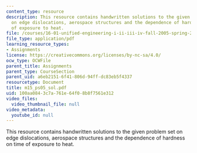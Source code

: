 ```yaml
---
content_type: resource
description: This resource contains handwritten solutions to the given problem set
  on edge dislocations, aerospace structures and the dependence of hardness on time
  of exposure to heat.
file: /courses/16-01-unified-engineering-i-ii-iii-iv-fall-2005-spring-2006/100aa0843c7a761e64f08b8f7561e312_m15_ps05_sol.pdf
file_type: application/pdf
learning_resource_types:
- Assignments
license: https://creativecommons.org/licenses/by-nc-sa/4.0/
ocw_type: OCWFile
parent_title: Assignments
parent_type: CourseSection
parent_uid: a6eb2151-6f41-806d-94ff-dc83eb5f4337
resourcetype: Document
title: m15_ps05_sol.pdf
uid: 100aa084-3c7a-761e-64f0-8b8f7561e312
video_files:
  video_thumbnail_file: null
video_metadata:
  youtube_id: null
---
```

This resource contains handwritten solutions to the given problem set on edge dislocations, aerospace structures and the dependence of hardness on time of exposure to heat.